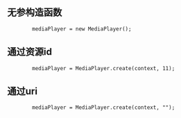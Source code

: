 
## 无参构造函数
```
        mediaPlayer = new MediaPlayer();
```

## 通过资源id
```
        mediaPlayer = MediaPlayer.create(context, 11);
```

## 通过uri
```
        mediaPlayer = MediaPlayer.create(context, "");
```